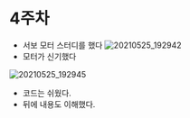 # 4주차
- 서보 모터 스터디를 했다
![20210525_192942](https://user-images.githubusercontent.com/49608953/119483415-e97a2000-bd8f-11eb-9f94-9621496022a2.jpg)
- 모터가 신기했다

![20210525_192945](https://user-images.githubusercontent.com/49608953/119483418-eaab4d00-bd8f-11eb-8fae-d28bec838b55.jpg)
- 코드는 쉬웠다.
- 뒤에 내용도 이해했다.

